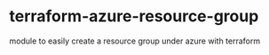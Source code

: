 # terraform-azure-resource-group
module to easily create a resource group under azure with terraform
